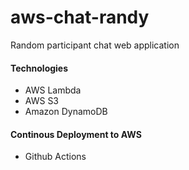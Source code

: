 # aws-chat-randy
Random participant chat web application

#### Technologies
- AWS Lambda
- AWS S3
- Amazon DynamoDB

#### Continous Deployment to AWS
- Github Actions
